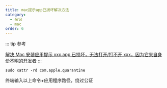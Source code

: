 ```yaml
---
title: mac提示app已损坏解决方法
category:
  - 杂记
  - mac
order: 6
---
```


::: tip 参考

[解决 Mac 安装应用提示 xxx.app 已损坏，无法打开/打不开 xxx，因为它来自身份不明的开发者](https://www.jianshu.com/p/f4c80e46f236)
:::

```shell
sudo xattr -rd com.apple.quarantine
```

终端输入以上命令+应用程序路径，绕过公证
